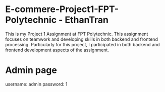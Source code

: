 # E-commere-Project1-FPT-Polytechnic - EthanTran


This is my Project 1 Assignment at FPT Polytechnic. This assignment focuses on teamwork and developing skills in both backend and frontend processing. 
Particularly for this project, I participated in both backend and frontend development aspects of the assignment.

# Admin page
username: admin
password: 1
